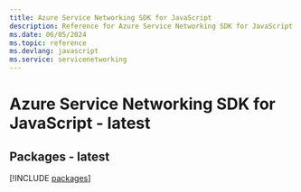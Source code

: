 ```yaml
---
title: Azure Service Networking SDK for JavaScript
description: Reference for Azure Service Networking SDK for JavaScript
ms.date: 06/05/2024
ms.topic: reference
ms.devlang: javascript
ms.service: servicenetworking
---
```

# Azure Service Networking SDK for JavaScript - latest
## Packages - latest
[!INCLUDE [packages](service-networking-index.md)]